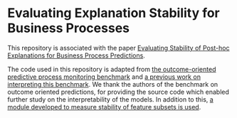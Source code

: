 # Evaluating Explanation Stability for Business Processes
This repository is associated with the paper <a href="https://link.springer.com/chapter/10.1007/978-3-030-91431-8_4">Evaluating Stability of Post-hoc Explanations for Business Process Predictions</a>.

The code used in this repository is adapted from <a href="https://github.com/irhete/predictive-monitoring-benchmark">the outcome-oriented predictive process monitoring benchmark</a> and <a href="https://github.com/renuka98/interpretable_predictive_processmodel/tree/master/BPIC_Data">a previous work on interpreting this benchmark</a>. We thank the authors of the benchmark on outcome oriented predictions, for providing the source code which enabled further study on the interpretability of the models. In addition to this, <a href="https://github.com/nogueirs/JMLR2018">a module developed to measure stability of feature subsets is used</a>.
